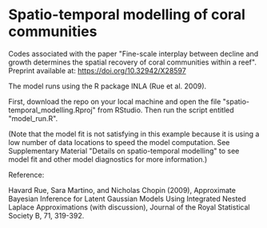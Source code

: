 # Spatio-temporal modelling of coral communities 

Codes associated with the paper "Fine-scale interplay between decline and growth determines the spatial recovery of coral communities within a reef". Preprint available at: https://doi.org/10.32942/X28597

The model runs using the R package INLA (Rue et al. 2009). 

First, download the repo on your local machine and open the file "spatio-temporal_modelling.Rproj" from RStudio. Then run the script entitled "model_run.R". 

(Note that the model fit is not satisfying in this example because it is using a low number of data locations to speed the model computation. See Supplementary Material "Details on spatio-temporal modelling" to see model fit and other model diagnostics for more information.)  

Reference:

Havard Rue, Sara Martino, and Nicholas Chopin (2009), Approximate Bayesian Inference for Latent Gaussian Models Using Integrated Nested Laplace Approximations (with discussion), Journal of the Royal Statistical Society B, 71, 319-392.
